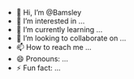- 👋 Hi, I’m @Bamsley
- 👀 I’m interested in ...
- 🌱 I’m currently learning ...
- 💞️ I’m looking to collaborate on ...
- 📫 How to reach me ...
- 😄 Pronouns: ...
- ⚡ Fun fact: ...

<!---
Bamsley/Bamsley is a ✨ special ✨ repository because its `README.md` (this file) appears on your GitHub profile.
You can click the Preview link to take a look at your changes.
--->
